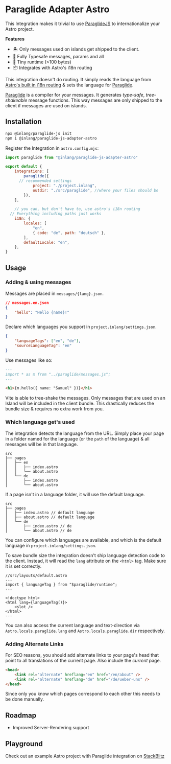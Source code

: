 # Paraglide Adapter Astro

This Integration makes it trivial to use [ParaglideJS](https://inlang.com/m/gerre34r/library-inlang-paraglideJs) to internationalize your Astro project.

**Features**

- 🏝️ Only messages used on islands get shipped to the client.
- 🛟 Fully Typesafe messages, params and all
- 🤏 Tiny runtime (<100 bytes)
- 📦 Integrates with Astro's i18n routing

This integration doesn't do routing. It simply reads the language from [Astro's built in i18n routing](https://docs.astro.build/en/guides/internationalization/) & sets the language for [Paraglide](https://inlang.com/m/gerre34r/library-inlang-paraglideJs).

[Paraglide](https://inlang.com/m/gerre34r/library-inlang-paraglideJs) is a compiler for your messages. It generates _type-safe_, _tree-shakeable_ message functions. This way messages are only shipped to the client if messages are used on islands.

## Installation

```bash
npx @inlang/paraglide-js init
npm i @inlang/paraglide-js-adapter-astro
```

Register the Integration in `astro.config.mjs`:

```js
import paraglide from "@inlang/paraglide-js-adapter-astro"

export default {
	integrations: [
		paraglide({
      // recommended settings
			project: "./project.inlang",
			outdir: "./src/paraglide", //where your files should be
		}),
	],

	// you can, but don't have to, use astro's i18n routing
  // Everything including paths just works
	i18n: {
		locales: [
			"en",
			{ code: "de", path: "deutsch" },
		],
		defaultLocale: "en",
	},
}
```

## Usage

### Adding & using messages

Messages are placed in `messages/{lang}.json`.

```json
// messages.en.json
{
	"hello": "Hello {name}!"
}
```

Declare which languages you support in `project.inlang/settings.json`.

```json
{
	"languageTags": ["en", "de"],
	"sourceLanguageTag": "en"
}
```

Use messages like so:

```markdown
---
import * as m from "../paraglide/messages.js";
---

<h1>{m.hello({ name: "Samuel" })}</h1>
```

Vite is able to tree-shake the messages. Only messages that are used on an Island will be included in the client bundle. This drastically reduces the bundle size & requires no extra work from you.

### Which language get's used

The integration detects the language from the URL. Simply place your page in a folder named for the language (or the `path` of the language) & all messages will be in that language.

```filesystem
src
├── pages
│   ├── en
│   │   ├── index.astro
│   │   └── about.astro
│   └── de
│       ├── index.astro
│       └── about.astro
```

If a page isn't in a language folder, it will use the default language.

```filesystem
src
├── pages
│   ├── index.astro // default language
│   ├── about.astro // default language
│   └── de
│       ├── index.astro // de
│       └── about.astro // de
```

You can configure which languages are available, and which is the default language in `project.inlang/settings.json`.

To save bundle size the integration doesn't ship language detection code to the client. Instead, it will read the `lang` attribute on the `<html>` tag. Make sure it is set correctly.

```astro
//src/layouts/default.astro
---
import { languageTag } from "$paraglide/runtime";
---

<!doctype html>
<html lang={languageTag()}>
    <slot />
</html>
---
```

You can also access the current language and text-direction via `Astro.locals.paraglide.lang` and `Astro.locals.paraglide.dir` respectively.

### Adding Alternate Links

For SEO reasons, you should add alternate links to your page's head that point to all translations of the current page. Also include the _current_ page.

```html
<head>
	<link rel="alternate" hreflang="en" href="/en/about" />
	<link rel="alternate" hreflang="de" href="/de/ueber-uns" />
</head>
```

Since only you know which pages correspond to each other this needs to be done manually.

## Roadmap

- Improved Server-Rendering support

## Playground

Check out an example Astro project with Paraglide integration on [StackBlitz](https://stackblitz.com/~/github.com/LorisSigrist/paraglide-astro-example)
